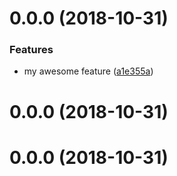 <a name="0.0.0"></a>
# 0.0.0 (2018-10-31)


### Features

* my awesome feature ([a1e355a](https://github.com/jleveugle/manager-test/commit/a1e355a))



<a name="0.0.0"></a>
# 0.0.0 (2018-10-31)



<a name="0.0.0"></a>
# 0.0.0 (2018-10-31)



